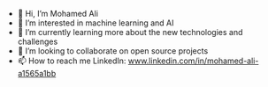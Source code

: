 - 👋 Hi, I’m Mohamed Ali
- 👀 I’m interested in machine learning and AI
- 🌱 I’m currently learning more about the new technologies and challenges
- 💞️ I’m looking to collaborate on open source projects
- 📫 How to reach me LinkedIn: www.linkedin.com/in/mohamed-ali-a1565a1bb

<!---
mohamed7ali/mohamed7ali is a ✨ special ✨ repository because its `README.md` (this file) appears on your GitHub profile.
You can click the Preview link to take a look at your changes.
--->
